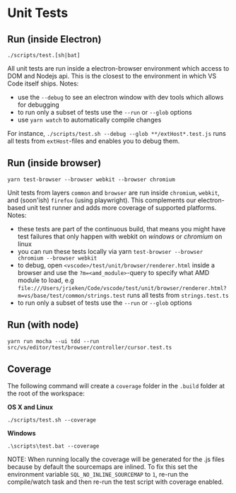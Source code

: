 # Unit Tests

## Run (inside Electron)

	./scripts/test.[sh|bat]

All unit tests are run inside a electron-browser environment which access to DOM and Nodejs api. This is the closest to the environment in which VS Code itself ships. Notes:

- use the `--debug` to see an electron window with dev tools which allows for debugging
- to run only a subset of tests use the `--run` or `--glob` options
- use `yarn watch` to automatically compile changes

For instance, `./scripts/test.sh --debug --glob **/extHost*.test.js` runs all tests from `extHost`-files and enables you to debug them.

## Run (inside browser)

	yarn test-browser --browser webkit --browser chromium

Unit tests from layers `common` and `browser` are run inside `chromium`, `webkit`, and (soon'ish) `firefox` (using playwright). This complements our electron-based unit test runner and adds more coverage of supported platforms. Notes:

- these tests are part of the continuous build, that means you might have test failures that only happen with webkit on _windows_ or _chromium_ on linux
- you can run these tests locally via yarn `test-browser --browser chromium --browser webkit`
- to debug, open  `<vscode>/test/unit/browser/renderer.html` inside a browser and use the `?m=<amd_module>`-query to specify what AMD module to load, e.g `file:///Users/jrieken/Code/vscode/test/unit/browser/renderer.html?m=vs/base/test/common/strings.test` runs all tests from `strings.test.ts`
- to run only a subset of tests use the `--run` or `--glob` options

## Run (with node)

	yarn run mocha --ui tdd --run src/vs/editor/test/browser/controller/cursor.test.ts


## Coverage

The following command will create a `coverage` folder in the `.build` folder at the root of the workspace:

**OS X and Linux**

	./scripts/test.sh --coverage

**Windows**

	.\scripts\test.bat --coverage

NOTE: When running locally the coverage will be generated for the .js files because by default the sourcemaps
are inlined. To fix this set the environment variable `SQL_NO_INLINE_SOURCEMAP` to `1`, re-run the
compile/watch task and then re-run the test script with coverage enabled.
